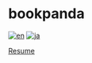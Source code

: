 # bookpanda
[![en](https://img.shields.io/badge/lang-English-blue.svg)](https://github.com/bookpanda/bookpanda/blob/main/README.md)
[![ja](https://img.shields.io/badge/lang-日本語-red.svg)](https://github.com/bookpanda/bookpanda/blob/main/README.ja.md)

[Resume](https://resume.bookpanda.dev/)

